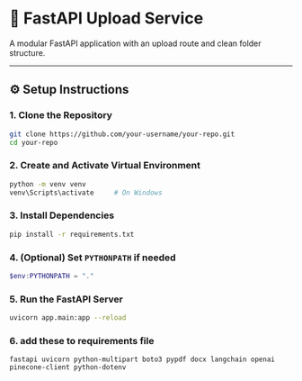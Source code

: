 # 🚀 FastAPI Upload Service

A modular FastAPI application with an upload route and clean folder structure.

---

## ⚙️ Setup Instructions

### 1. Clone the Repository

```bash
git clone https://github.com/your-username/your-repo.git
cd your-repo
```

### 2. Create and Activate Virtual Environment

```bash
python -m venv venv
venv\Scripts\activate     # On Windows
```

### 3. Install Dependencies

```bash
pip install -r requirements.txt
```

### 4. (Optional) Set `PYTHONPATH` if needed

```powershell
$env:PYTHONPATH = "."
```

### 5. Run the FastAPI Server

```bash
uvicorn app.main:app --reload
```
### 6. add these to requirements file
``` fastapi uvicorn python-multipart boto3 pypdf docx langchain openai pinecone-client python-dotenv ```

